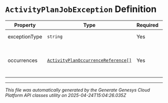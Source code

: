 # `ActivityPlanJobException` Definition

| Property | Type | Required | Description |
|----------|------|----------|-------------|
| exceptionType | `string` | Yes | The type of error |
| occurrences | [`ActivityPlanOccurrenceReference[]`](activityplanoccurrencereference-definition.md) | Yes | The occurrences in which this error occurred |

---

*This file was automatically generated by the Generate Genesys Cloud Platform API classes utility on 2025-04-24T15:04:26.035Z*